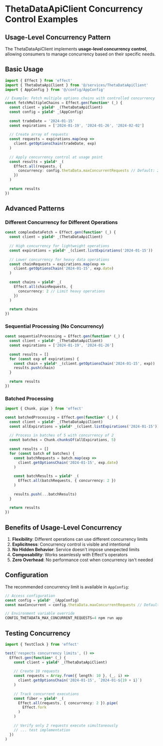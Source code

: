 # ThetaDataApiClient Concurrency Control Examples

## Usage-Level Concurrency Pattern

The ThetaDataApiClient implements **usage-level concurrency control**, allowing consumers to manage concurrency based on their specific needs.

## Basic Usage

```typescript
import { Effect } from 'effect'
import { ThetaDataApiClient } from '@/services/ThetaDataApiClient'
import { AppConfig } from '@/config/AppConfig'

// Example: Fetch multiple options chains with controlled concurrency
const fetchMultipleChains = Effect.gen(function* (_) {
  const client = yield* _(ThetaDataApiClient)
  const config = yield* _(AppConfig)
  
  const tradeDate = '2024-01-15'
  const expirations = ['2024-01-19', '2024-01-26', '2024-02-02']
  
  // Create array of requests
  const requests = expirations.map(exp => 
    client.getOptionsChain(tradeDate, exp)
  )
  
  // Apply concurrency control at usage point
  const results = yield* _(
    Effect.all(requests, { 
      concurrency: config.thetaData.maxConcurrentRequests // Default: 2
    })
  )
  
  return results
})
```

## Advanced Patterns

### Different Concurrency for Different Operations

```typescript
const complexDataFetch = Effect.gen(function* (_) {
  const client = yield* _(ThetaDataApiClient)
  
  // High concurrency for lightweight operations
  const expirations = yield* _(client.listExpirations('2024-01-15'))
  
  // Lower concurrency for heavy data operations
  const chainRequests = expirations.map(exp => 
    client.getOptionsChain('2024-01-15', exp.date)
  )
  
  const chains = yield* _(
    Effect.all(chainRequests, { 
      concurrency: 2 // Limit heavy operations
    })
  )
  
  return chains
})
```

### Sequential Processing (No Concurrency)

```typescript
const sequentialProcessing = Effect.gen(function* (_) {
  const client = yield* _(ThetaDataApiClient)
  const expirations = ['2024-01-19', '2024-01-26']
  
  const results = []
  for (const exp of expirations) {
    const chain = yield* _(client.getOptionsChain('2024-01-15', exp))
    results.push(chain)
  }
  
  return results
})
```

### Batched Processing

```typescript
import { Chunk, pipe } from 'effect'

const batchedProcessing = Effect.gen(function* (_) {
  const client = yield* _(ThetaDataApiClient)
  const allExpirations = yield* _(client.listExpirations('2024-01-15'))
  
  // Process in batches of 5 with concurrency of 2
  const batches = Chunk.chunksOf(allExpirations, 5)
  
  const results = []
  for (const batch of batches) {
    const batchRequests = batch.map(exp => 
      client.getOptionsChain('2024-01-15', exp.date)
    )
    
    const batchResults = yield* _(
      Effect.all(batchRequests, { concurrency: 2 })
    )
    
    results.push(...batchResults)
  }
  
  return results
})
```

## Benefits of Usage-Level Concurrency

1. **Flexibility**: Different operations can use different concurrency limits
2. **Explicitness**: Concurrency control is visible and intentional
3. **No Hidden Behavior**: Service doesn't impose unexpected limits
4. **Composability**: Works seamlessly with Effect's operators
5. **Zero Overhead**: No performance cost when concurrency isn't needed

## Configuration

The recommended concurrency limit is available in `AppConfig`:

```typescript
// Access configuration
const config = yield* _(AppConfig)
const maxConcurrent = config.thetaData.maxConcurrentRequests // Default: 2

// Environment variable override
CONFIG_THETADATA_MAX_CONCURRENT_REQUESTS=4 npm run app
```

## Testing Concurrency

```typescript
import { TestClock } from 'effect'

test('respects concurrency limits', () => 
  Effect.gen(function* (_) {
    const client = yield* _(ThetaDataApiClient)
    
    // Create 10 requests
    const requests = Array.from({ length: 10 }, (_, i) => 
      client.getOptionsChain('2024-01-15', `2024-01-${19 + i}`)
    )
    
    // Track concurrent executions
    const fiber = yield* _(
      Effect.all(requests, { concurrency: 2 }).pipe(
        Effect.fork
      )
    )
    
    // Verify only 2 requests execute simultaneously
    // ... test implementation
  })
)
```